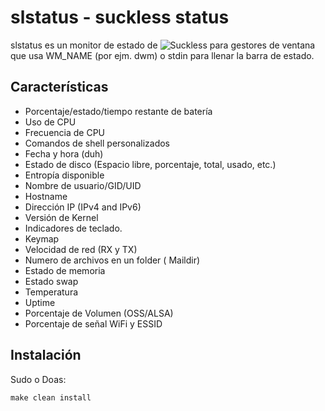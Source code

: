 **slstatus - suckless status**
==========================
slstatus es un monitor de estado de ![Suckless](https://suckless.org/) para gestores de ventana que usa WM_NAME
(por ejm. dwm) o stdin para llenar la barra de estado.


**Características**
--------
- Porcentaje/estado/tiempo restante de batería
- Uso de CPU 
- Frecuencia de CPU 
- Comandos de shell personalizados
- Fecha y hora (duh)
- Estado de disco (Espacio libre, porcentaje, total, usado, etc.)
- Entropía disponible
- Nombre de usuario/GID/UID
- Hostname
- Dirección IP (IPv4 and IPv6)
- Versión de Kernel
- Indicadores de teclado.
- Keymap
- Velocidad de red (RX y TX)
- Numero de archivos en un folder ( Maildir)
- Estado de memoria
- Estado swap
- Temperatura
- Uptime
- Porcentaje de Volumen (OSS/ALSA)
- Porcentaje de señal WiFi y ESSID

Instalación
------------
Sudo o Doas:

    make clean install
